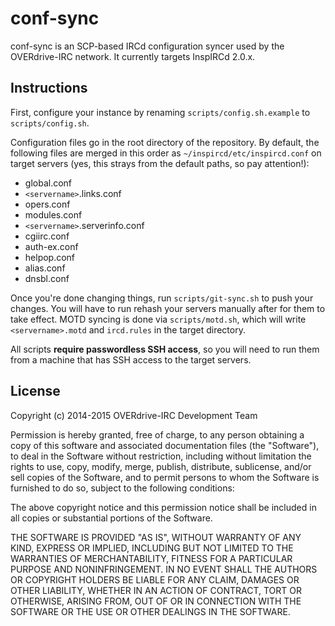 conf-sync
===================

conf-sync is an SCP-based IRCd configuration syncer used by the OVERdrive-IRC network.
It currently targets InspIRCd 2.0.x.

## Instructions
First, configure your instance by renaming `scripts/config.sh.example` to `scripts/config.sh`.

Configuration files go in the root directory of the repository. By default, the following files
are merged in this order as `~/inspircd/etc/inspircd.conf` on target servers
(yes, this strays from the default paths, so pay attention!):

 * global.conf
 * `<servername>`.links.conf
 * opers.conf
 * modules.conf
 * `<servername>`.serverinfo.conf
 * cgiirc.conf
 * auth-ex.conf
 * helpop.conf
 * alias.conf
 * dnsbl.conf

Once you're done changing things, run `scripts/git-sync.sh` to push your changes.
You will have to run rehash your servers manually after for them to take effect.
MOTD syncing is done via `scripts/motd.sh`, which will write `<servername>.motd`
and `ircd.rules` in the target directory.

All scripts **require passwordless SSH access**, so you will need to run
them from a machine that has SSH access to the target servers.

## License

Copyright (c) 2014-2015 OVERdrive-IRC Development Team

Permission is hereby granted, free of charge, to any person obtaining a copy
of this software and associated documentation files (the "Software"), to deal
in the Software without restriction, including without limitation the rights
to use, copy, modify, merge, publish, distribute, sublicense, and/or sell
copies of the Software, and to permit persons to whom the Software is
furnished to do so, subject to the following conditions:

The above copyright notice and this permission notice shall be included in
all copies or substantial portions of the Software.

THE SOFTWARE IS PROVIDED "AS IS", WITHOUT WARRANTY OF ANY KIND, EXPRESS OR
IMPLIED, INCLUDING BUT NOT LIMITED TO THE WARRANTIES OF MERCHANTABILITY,
FITNESS FOR A PARTICULAR PURPOSE AND NONINFRINGEMENT. IN NO EVENT SHALL THE
AUTHORS OR COPYRIGHT HOLDERS BE LIABLE FOR ANY CLAIM, DAMAGES OR OTHER
LIABILITY, WHETHER IN AN ACTION OF CONTRACT, TORT OR OTHERWISE, ARISING FROM,
OUT OF OR IN CONNECTION WITH THE SOFTWARE OR THE USE OR OTHER DEALINGS IN
THE SOFTWARE.
